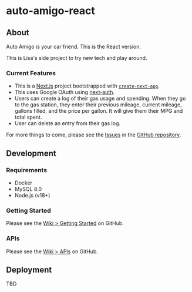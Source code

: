 # auto-amigo-react

## About

Auto Amigo is your car friend. This is the React version.

This is Lisa's side project to try new tech and play around.

### Current Features

- This is a [Next.js](https://nextjs.org/) project bootstrapped with [`create-next-app`](https://github.com/vercel/next.js/tree/canary/packages/create-next-app).
- This uses Google OAuth using [next-auth](https://next-auth.js.org/).
- Users can create a log of their gas usage and spending. When they go to the gas station, they enter their previous mileage, current mileage, gallons filled, and the price per gallon. It will give them their MPG and total spent.
- User can delete an entry from their gas log.

For more things to come, please see the [Issues](https://github.com/Zhusufeng/auto-amigo-react/issues) in the [GitHub repository](https://github.com/Zhusufeng/auto-amigo-react).

## Development

### Requirements

- Docker
- MySQL 8.0
- Node.js (v18+)

### Getting Started

Please see the [Wiki > Getting Started](https://github.com/Zhusufeng/auto-amigo-react/wiki/Getting-Started) on GitHub.

### APIs

Please see the [Wiki > APIs](https://github.com/Zhusufeng/auto-amigo-react/wiki/APIs) on GitHub.

## Deployment

TBD

<!-- The easiest way to deploy your Next.js app is to use the [Vercel Platform](https://vercel.com/new?utm_medium=default-template&filter=next.js&utm_source=create-next-app&utm_campaign=create-next-app-readme) from the creators of Next.js.

Check out our [Next.js deployment documentation](https://nextjs.org/docs/deployment) for more details. -->
